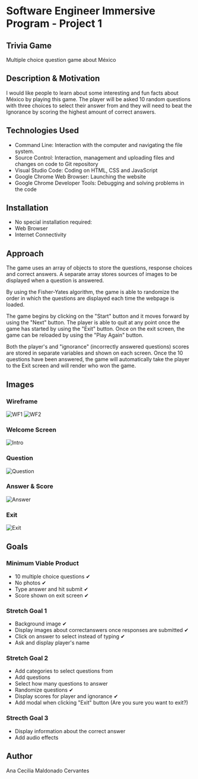 # Software Engineer Immersive Program - Project 1
## Trivia Game
Multiple choice question game about México

## Description & Motivation
I would like people to learn about some interesting and fun facts about México by playing this game. The player will be asked 10 random questions with three choices to select their answer from and they will need to beat the Ignorance by scoring the highest amount of correct answers.

## Technologies Used
+ Command Line: Interaction with the computer and navigating the file system.
+ Source Control: Interaction, management and uploading files and changes on code to Git repository
+ Visual Studio Code: Coding on HTML, CSS and JavaScript
+ Google Chrome Web Browser: Launching the website
+ Google Chrome Developer Tools: Debugging and solving problems in the code

## Installation
+ No special installation required:
+ Web Browser
+ Internet Connectivity

## Approach
The game uses an array of objects to store the questions, response choices and correct answers. A separate array stores sources of images to be displayed when a 
question is answered.

By using the Fisher-Yates algorithm, the game is able to randomize the order in which the questions are displayed each time the webpage is loaded.

The game begins by clicking on the "Start" button and it moves forward by using the "Next" button. The player is able to quit at any point once the game has 
started by using the "Exit" button. Once on the exit screen, the game can be reloaded by using the "Play Again" button.

Both the player's and "ignorance" (incorrectly answered questions) scores are stored in separate variables and shown on each screen. Once the 10 questions have been 
answered, the game will automatically take the player to the Exit screen and will render who won the game.

## Images
### Wireframe
![WF1](/readme_images/wireframe1.jpeg)
![WF2](/readme_images/wireframe2.jpeg)

### Welcome Screen
![Intro](/readme_images/Intro.png)

### Question
![Question](/readme_images/Question.png)

### Answer & Score
![Answer](/readme_images/Answer.png)

### Exit
![Exit](/readme_images/Exit.png)

## Goals
### Minimum Viable Product
+ 10 multiple choice questions ✔︎
+ No photos ✔︎
+ Type answer and hit submit ✔︎
+ Score shown on exit screen ✔︎
### Stretch Goal 1
+ Background image  ✔︎
+ Display images about correctanswers once responses are submitted ✔︎
+ Click on answer to select instead of typing  ✔︎
+ Ask and display player's name
### Stretch Goal 2
+ Add categories to select questions from
+ Add questions
+ Select how many questions to answer
+ Randomize questions  ✔︎
+ Display scores for player and ignorance ✔︎
+ Add modal when clicking "Exit" button (Are you sure you want to exit?)
### Strecth Goal 3
+ Display information about the correct answer
+ Add audio effects

## Author
Ana Cecilia Maldonado Cervantes